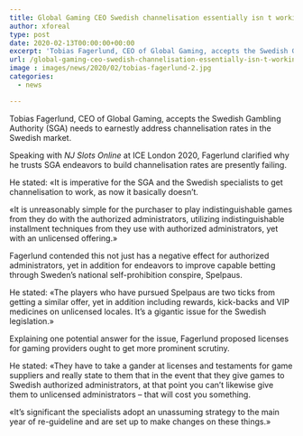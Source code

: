 ```yaml
---
title: Global Gaming CEO Swedish channelisation essentially isn t working
author: xforeal 
type: post
date: 2020-02-13T00:00:00+00:00
excerpt: 'Tobias Fagerlund, CEO of Global Gaming, accepts the Swedish Gambling Authority (SGA) needs to direly address channelisation rates in the Swedish market '
url: /global-gaming-ceo-swedish-channelisation-essentially-isn-t-working/
image : images/news/2020/02/tobias-fagerlund-2.jpg
categories:
  - news

---
```

Tobias Fagerlund, CEO of Global Gaming, accepts the Swedish Gambling Authority (SGA) needs to earnestly address channelisation rates in the Swedish market.

Speaking with _NJ Slots Online_ at ICE London 2020, Fagerlund clarified why he trusts SGA endeavors to build channelisation rates are presently failing.

He stated: &#171;It is imperative for the SGA and the Swedish specialists to get channelisation to work, as now it basically doesn&rsquo;t.

&#171;It is unreasonably simple for the purchaser to play indistinguishable games from they do with the authorized administrators, utilizing indistinguishable installment techniques from they use with authorized administrators, yet with an unlicensed offering.&#187;

Fagerlund contended this not just has a negative effect for authorized administrators, yet in addition for endeavors to improve capable betting through Sweden&rsquo;s national self-prohibition conspire, Spelpaus.

He stated: &#171;The players who have pursued Spelpaus are two ticks from getting a similar offer, yet in addition including rewards, kick-backs and VIP medicines on unlicensed locales. It&rsquo;s a gigantic issue for the Swedish legislation.&#187;

Explaining one potential answer for the issue, Fagerlund proposed licenses for gaming providers ought to get more prominent scrutiny.

He stated: &#171;They have to take a gander at licenses and testaments for game suppliers and really state to them that in the event that they give games to Swedish authorized administrators, at that point you can&#8217;t likewise give them to unlicensed administrators &ndash; that will cost you something.

&#171;It&rsquo;s significant the specialists adopt an unassuming strategy to the main year of re-guideline and are set up to make changes on these things.&#187;